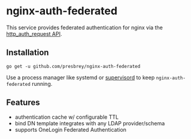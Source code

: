 # nginx-auth-federated

This service provides federated authentication for nginx via the [http_auth_request API](http://nginx.org/en/docs/http/ngx_http_auth_request_module.html).

## Installation

`go get -u github.com/presbrey/nginx-auth-federated`

Use a process manager like systemd or [supervisord](supervisord.org) to keep `nginx-auth-federated` running.

## Features

* authentication cache w/ configurable TTL
* bind DN template integrates with any LDAP provider/schema
* supports OneLogin Federated Authentication